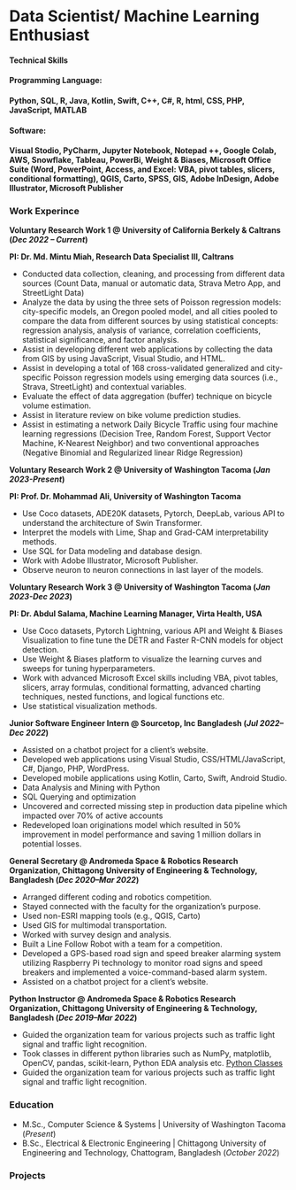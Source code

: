 # Data Scientist/ Machine Learning Enthusiast 

#### Technical Skills 
#### Programming Language: 
#### Python, SQL, R, Java, Kotlin, Swift, C++, C#, R, html, CSS, PHP, JavaScript, MATLAB
#### Software: 
#### Visual Stodio, PyCharm, Jupyter Notebook, Notepad ++, Google Colab, AWS, Snowflake, Tableau, PowerBi, Weight & Biases, Microsoft Office Suite (Word, PowerPoint, Access, and Excel: VBA, pivot tables, slicers, conditional formatting), QGIS, Carto, SPSS, GIS, Adobe InDesign, Adobe Illustrator, Microsoft Publisher

### Work Experince
**Voluntary Research Work 1 @ University of California Berkely & Caltrans (_Dec 2022 – Current_)**

**PI: Dr. Md. Mintu Miah, Research Data Specialist III, Caltrans**
- Conducted  data collection, cleaning, and processing from different data sources (Count Data, manual or automatic data, Strava Metro App, and StreetLight Data)
- Analyze the data by using the three sets of Poisson regression models: city-specific models, an Oregon pooled model, and all cities pooled to compare the data from different sources by using statistical concepts: regression analysis, analysis of variance, correlation coefficients, statistical significance, and factor analysis.
- Assist in developing different web applications by collecting the data from GIS by using JavaScript, Visual Studio, and HTML.
- Assist in developing a total of 168 cross-validated generalized and city-specific Poisson regression models using emerging data sources (i.e., Strava, StreetLight) and contextual variables.
- Evaluate the effect of data aggregation (buffer) technique on bicycle volume estimation.
- Assist in literature review on bike volume prediction studies.
- Assist in estimating a network Daily Bicycle Traffic using four machine learning regressions (Decision Tree, Random Forest, Support Vector Machine, K-Nearest Neighbor) and two conventional approaches (Negative Binomial and Regularized linear Ridge Regression)

**Voluntary Research Work 2 @ University of Washington Tacoma (_Jan 2023-Present_)**

**PI: Prof. Dr. Mohammad Ali, University of Washington Tacoma**
- Use Coco datasets, ADE20K datasets, Pytorch, DeepLab, various API to understand the architecture of Swin Transformer.
- Interpret the models with Lime, Shap and Grad-CAM interpretability methods.
- Use SQL for Data modeling and database design.
- Work with Adobe Illustrator, Microsoft Publisher.
- Observe neuron to neuron connections in last layer of the models.

**Voluntary Research Work 3 @ University of Washington Tacoma (_Jan 2023-Dec 2023_)**

**PI: Dr. Abdul Salama, Machine Learning Manager, Virta Health, USA**
- Use Coco datasets, Pytorch Lightning, various API and Weight & Biases Visualization to fine tune the DETR and Faster R-CNN models for object detection.
- Use Weight & Biases platform to visualize the learning curves and sweeps for tuning hyperparameters.
- Work with advanced Microsoft Excel skills including VBA, pivot tables, slicers, array formulas, conditional formatting, advanced charting techniques, nested functions, and logical functions etc.
- Use statistical visualization methods.

**Junior Software Engineer Intern @ Sourcetop, Inc Bangladesh (_Jul 2022–Dec 2022_)**
- Assisted on a chatbot project for a client’s website.
- Developed web applications using Visual Studio, CSS/HTML/JavaScript, C#, Django, PHP, WordPress.
- Developed mobile applications using Kotlin, Carto, Swift, Android Studio.
- Data Analysis and Mining with Python
- SQL Querying and optimization
- Uncovered and corrected missing step in production data pipeline which impacted over 70% of active accounts
- Redeveloped loan originations model which resulted in 50% improvement in model performance and saving 1 million dollars in potential losses.

**General Secretary @ Andromeda Space & Robotics Research Organization, Chittagong University of Engineering & Technology, Bangladesh (_Dec 2020–Mar 2022_)**
- Arranged different coding and robotics competition.
- Stayed connected with the faculty for the organization’s purpose.
- Used non-ESRI mapping tools (e.g., QGIS, Carto)
- Used GIS for multimodal transportation.
- Worked with survey design and analysis.
- Built a Line Follow Robot with a team for a competition.
- Developed a GPS-based road sign and speed breaker alarming system utilizing Raspberry Pi technology to monitor road signs and speed breakers and implemented a voice-command-based alarm system.
- Assisted on a chatbot project for a client’s website.

**Python Instructor @ Andromeda Space & Robotics Research Organization, Chittagong University of Engineering & Technology, Bangladesh (_Dec 2019–Mar 2022_)**
- Guided the organization team for various projects such as traffic light signal and traffic light recognition.
- Took classes in different python libraries such as NumPy, matplotlib, OpenCV, pandas, scikit-learn, Python EDA analysis etc. [Python Classes](https://www.youtube.com/watch?v=J9PnEiOSzkQ)
- Guided the organization team for various projects such as traffic light signal and traffic light recognition.


### Education
- M.Sc., Computer Science & Systems	| University of Washington Tacoma (_Present_)	 			        		
- B.Sc., Electrical & Electronic Engineering | Chittagong University of Engineering and Technology, Chattogram, Bangladesh (_October 2022_)

### Projects




